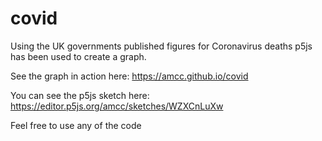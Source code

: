 # covid

Using the UK governments published figures for Coronavirus deaths p5js has been used to create a graph.

See the graph in action here: https://amcc.github.io/covid

You can see the p5js sketch here: https://editor.p5js.org/amcc/sketches/WZXCnLuXw

Feel free to use any of the code
